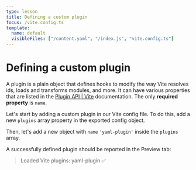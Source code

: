 ```yaml
---
type: lesson
title: Defining a custom plugin
focus: /vite.config.ts
template:
  name: default
  visibleFiles: ["/content.yaml", "/index.js", "vite.config.ts"]
---
```


# Defining a custom plugin

A plugin is a plain object that defines hooks to modify the way Vite resolves ids, loads and transforms modules, and more. It can have various properties that are listed in the [Plugin API | Vite](https://vitejs.dev/guide/api-plugin.html) documentation. The only **required property** is `name`.

Let's start by adding a custom plugin in our Vite config file. To do this, add a new `plugins` array property in the exported config object.

Then, let's add a new object with `name` `'yaml-plugin'` inside the `plugins` array.

A successfully defined plugin should be reported in the Preview tab:

> Loaded Vite plugins: yaml-plugin ✅
